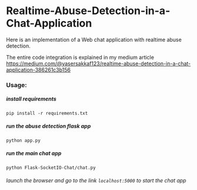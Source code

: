 # Realtime-Abuse-Detection-in-a-Chat-Application

Here is an implementation of a Web chat application with realtime abuse detection.

The entire code integration is explained in my medium article https://medium.com/@yasersakkaf123/realtime-abuse-detection-in-a-chat-application-386261c3b156

### Usage:

##### install requirements
`pip install -r requirements.txt`

##### run the abuse detection flask app
`python app.py`

##### run the main chat app
`python Flask-SocketIO-Chat/chat.py`

###### launch the browser and go to the link `localhost:5000` to start the chat app
